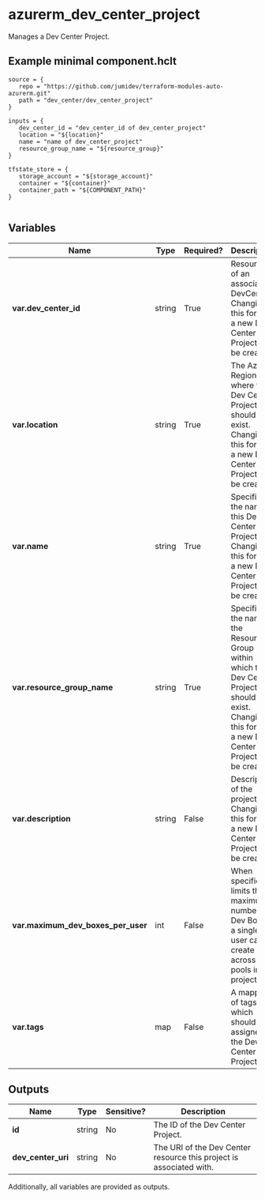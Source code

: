 # azurerm_dev_center_project

Manages a Dev Center Project.

## Example minimal component.hclt

```hcl
source = {
   repo = "https://github.com/jumidev/terraform-modules-auto-azurerm.git" 
   path = "dev_center/dev_center_project" 
}

inputs = {
   dev_center_id = "dev_center_id of dev_center_project" 
   location = "${location}" 
   name = "name of dev_center_project" 
   resource_group_name = "${resource_group}" 
}

tfstate_store = {
   storage_account = "${storage_account}" 
   container = "${container}" 
   container_path = "${COMPONENT_PATH}" 
}


```

## Variables

| Name | Type | Required? |  Description |
| ---- | ---- | --------- |  ----------- |
| **var.dev_center_id** | string | True | Resource Id of an associated DevCenter. Changing this forces a new Dev Center Project to be created. | 
| **var.location** | string | True | The Azure Region where the Dev Center Project should exist. Changing this forces a new Dev Center Project to be created. | 
| **var.name** | string | True | Specifies the name of this Dev Center Project. Changing this forces a new Dev Center Project to be created. | 
| **var.resource_group_name** | string | True | Specifies the name of the Resource Group within which this Dev Center Project should exist. Changing this forces a new Dev Center Project to be created. | 
| **var.description** | string | False | Description of the project. Changing this forces a new Dev Center Project to be created. | 
| **var.maximum_dev_boxes_per_user** | int | False | When specified, limits the maximum number of Dev Boxes a single user can create across all pools in the project. | 
| **var.tags** | map | False | A mapping of tags which should be assigned to the Dev Center Project. | 



## Outputs

| Name | Type | Sensitive? | Description |
| ---- | ---- | --------- | --------- |
| **id** | string | No  | The ID of the Dev Center Project. | 
| **dev_center_uri** | string | No  | The URI of the Dev Center resource this project is associated with. | 

Additionally, all variables are provided as outputs.

